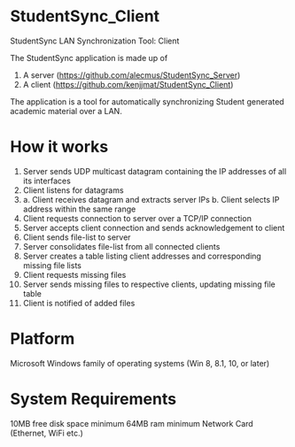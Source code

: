 # StudentSync_Client
StudentSync LAN Synchronization Tool: Client

The StudentSync application is made up of
1. A server (https://github.com/alecmus/StudentSync_Server)
2. A client (https://github.com/kenjjmat/StudentSync_Client)

The application is a tool for automatically synchronizing Student generated academic
material over a LAN.

How it works
============

1.  Server sends UDP multicast datagram containing the IP addresses of all its interfaces
2.  Client listens for datagrams
3.  a. Client receives datagram and extracts server IPs
    b. Client selects IP address within the same range
4.  Client requests connection to server over a TCP/IP connection
5.  Server accepts client connection and sends acknowledgement to client
6.  Client sends file-list to server
7.  Server consolidates file-list from all connected clients
8.  Server creates a table listing client addresses and corresponding missing file lists
9.  Client requests missing files
10. Server sends missing files to respective clients, updating missing file table
11. Client is notified of added files

Platform
========
Microsoft Windows family of operating systems (Win 8, 8.1, 10, or later)

System Requirements
===================
10MB free disk space minimum
64MB ram minimum
Network Card (Ethernet, WiFi etc.)
